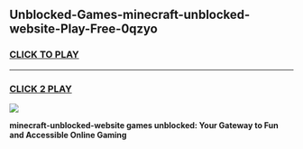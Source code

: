 
## Unblocked-Games-minecraft-unblocked-website-Play-Free-0qzyo
<h3>
<a href="https://premium76.site?title=minecraft-unblocked-website&ref=21A">CLICK TO PLAY</a></h3>
<hr>

<h3>
<a href="https://premium76.site?title=minecraft-unblocked-website&ref=21A">CLICK 2 PLAY</a>
  
</h3>

<a href="https://premium76.site?title=minecraft-unblocked-website&ref=21A"><img src="https://clearcache.store/games.png"></a>


**minecraft-unblocked-website games unblocked: Your Gateway to Fun and Accessible Online Gaming**
